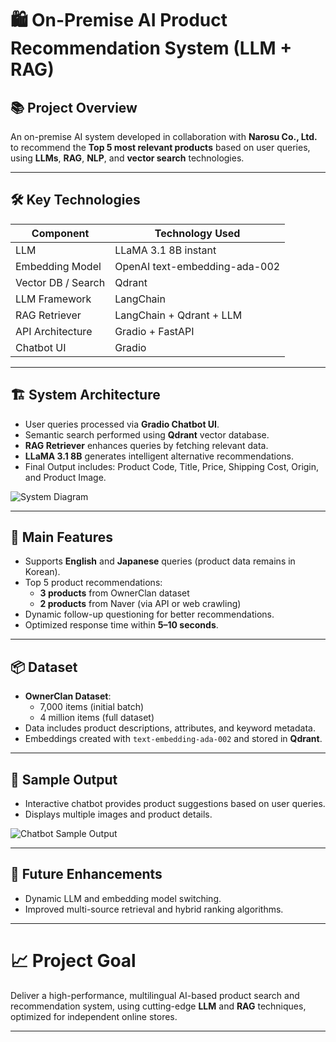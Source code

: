 # 🛍️ On-Premise AI Product Recommendation System (LLM + RAG)

## 📚 Project Overview
An on-premise AI system developed in collaboration with **Narosu Co., Ltd.** to recommend the **Top 5 most relevant products** based on user queries, using **LLMs**, **RAG**, **NLP**, and **vector search** technologies.

---

## 🛠️ Key Technologies

| Component             | Technology Used                   |
|------------------------|------------------------------------|
| LLM                    | LLaMA 3.1 8B instant               |
| Embedding Model        | OpenAI text-embedding-ada-002      |
| Vector DB / Search     | Qdrant                             |
| LLM Framework          | LangChain                          |
| RAG Retriever          | LangChain + Qdrant + LLM           |
| API Architecture       | Gradio + FastAPI                   |
| Chatbot UI             | Gradio                             |

---

## 🏗️ System Architecture

- User queries processed via **Gradio Chatbot UI**.
- Semantic search performed using **Qdrant** vector database.
- **RAG Retriever** enhances queries by fetching relevant data.
- **LLaMA 3.1 8B** generates intelligent alternative recommendations.
- Final Output includes: Product Code, Title, Price, Shipping Cost, Origin, and Product Image.

![System Diagram](./path-to-your-image/system-architecture.png)

---

## 🚀 Main Features

- Supports **English** and **Japanese** queries (product data remains in Korean).
- Top 5 product recommendations:
  - **3 products** from OwnerClan dataset
  - **2 products** from Naver (via API or web crawling)
- Dynamic follow-up questioning for better recommendations.
- Optimized response time within **5–10 seconds**.

---

## 📦 Dataset

- **OwnerClan Dataset**:
  - 7,000 items (initial batch)
  - 4 million items (full dataset)
- Data includes product descriptions, attributes, and keyword metadata.
- Embeddings created with `text-embedding-ada-002` and stored in **Qdrant**.

---

## 🧠 Sample Output

- Interactive chatbot provides product suggestions based on user queries.
- Displays multiple images and product details.

![Chatbot Sample Output](./path-to-your-image/sample-output.png)

---

## 📌 Future Enhancements

- Dynamic LLM and embedding model switching.
- Improved multi-source retrieval and hybrid ranking algorithms.

---

# 📈 Project Goal

Deliver a high-performance, multilingual AI-based product search and recommendation system, using cutting-edge **LLM** and **RAG** techniques, optimized for independent online stores.

---
